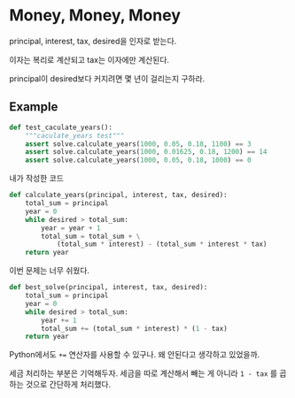 # Money, Money, Money

principal, interest, tax, desired을 인자로 받는다.

이자는 복리로 계산되고 tax는 이자에만 계산된다.

principal이 desired보다 커지려면 몇 년이 걸리는지 구하라.

## Example

```py
def test_caculate_years():
    """caculate_years test"""
    assert solve.calculate_years(1000, 0.05, 0.18, 1100) == 3
    assert solve.calculate_years(1000, 0.01625, 0.18, 1200) == 14
    assert solve.calculate_years(1000, 0.05, 0.18, 1000) == 0
```

내가 작성한 코드

```py
def calculate_years(principal, interest, tax, desired):
    total_sum = principal
    year = 0
    while desired > total_sum:
        year = year + 1
        total_sum = total_sum + \
            (total_sum * interest) - (total_sum * interest * tax)
    return year
```

이번 문제는 너무 쉬웠다.

```py
def best_solve(principal, interest, tax, desired):
    total_sum = principal
    year = 0
    while desired > total_sum:
        year += 1
        total_sum += (total_sum * interest) * (1 - tax)
    return year
```

Python에서도 `+=` 연산자를 사용할 수 있구나. 왜 안된다고 생각하고 있었을까.

세금 처리하는 부분은 기억해두자. 세금을 따로 계산해서 빼는 게 아니라 `1 - tax` 를 곱하는 것으로 간단하게 처리했다.
